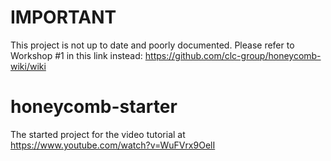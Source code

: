 # IMPORTANT
This project is not up to date and poorly documented. Please refer to Workshop #1 in this link instead: 
https://github.com/clc-group/honeycomb-wiki/wiki

# honeycomb-starter
The started project for the video tutorial at https://www.youtube.com/watch?v=WuFVrx9OelI
